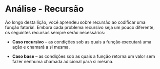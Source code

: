 # Análise - Recursão

Ao longo desta lição, você aprendeu sobre recursão ao codificar uma função fatorial. Embora cada problema recursivo seja um pouco diferente, os seguintes recursos sempre serão necessários:

* **Caso recursivo** – as condições sob as quais a função executará uma ação e chamará a si mesma.

* **Caso base** – as condições sob as quais a função retorna um valor sem fazer nenhuma chamada adicional para si mesma.
